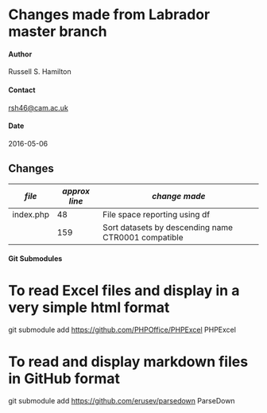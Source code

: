 # Changes made from Labrador master branch #

#### Author ####
Russell S. Hamilton
#### Contact ####
rsh46@cam.ac.uk
#### Date ####
2016-05-06

## Changes ##
| _file_        | _approx line_ | _change made_   |
|---------------|---------------|-----------------|
| index.php     |            48 | File space reporting using df                        |
|               |           159 | Sort datasets by descending name CTR0001 compatible  |




#### Git Submodules ####

# To read Excel files and display in a very simple html format
git submodule add https://github.com/PHPOffice/PHPExcel PHPExcel
# To read and display markdown files in GitHub format
git submodule add https://github.com/erusev/parsedown ParseDown

